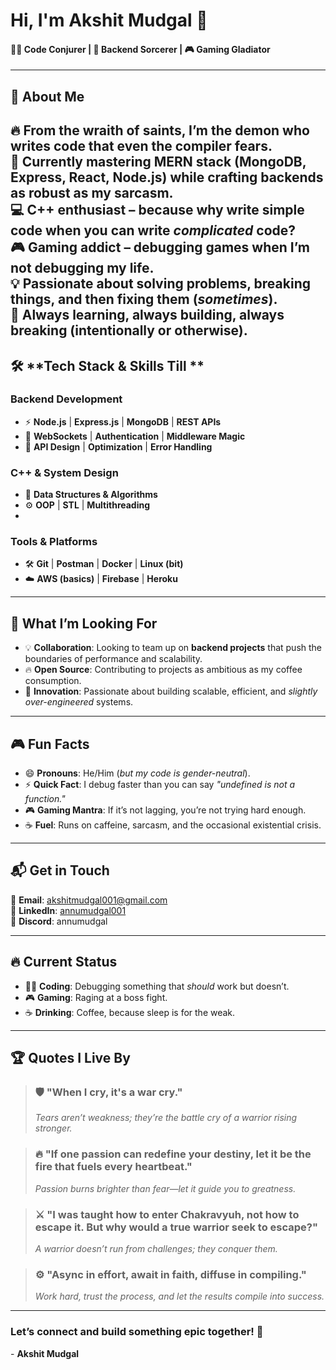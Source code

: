 # Hi, I'm Akshit Mudgal 👋  
#### 🧑‍💻 **Code Conjurer** | 🐍 **Backend Sorcerer** | 🎮 **Gaming Gladiator**  

---

## 🚀 **About Me**  
🔥 **From the wraith of saints, I’m the demon** who writes code that even the compiler fears.  
🌱 Currently mastering **MERN stack** (MongoDB, Express, React, Node.js) while crafting backends as robust as my sarcasm.  
💻 **C++ enthusiast** – because why write simple code when you can write *complicated* code?  
🎮 **Gaming addict** – debugging games when I’m not debugging my life.  
💡 Passionate about solving problems, breaking things, and then fixing them (*sometimes*).  
🚀 Always learning, always building, always breaking (intentionally or otherwise).  
---
## 🛠 **Tech Stack & Skills Till **  

### **Backend Development**  
- ⚡ **Node.js** | **Express.js** | **MongoDB** | **REST APIs**  
- 🔗 **WebSockets** | **Authentication** | **Middleware Magic**  
- 🚀 **API Design** | **Optimization** | **Error Handling**  

### **C++ & System Design**  
- 🧠 **Data Structures & Algorithms**  
- ⚙️ **OOP** | **STL** | **Multithreading**
- 
### **Tools & Platforms**  
- 🛠️ **Git** | **Postman** | **Docker** | **Linux (bit)**  
- ☁️ **AWS (basics)** | **Firebase** | **Heroku**  

---

## 🎯 **What I’m Looking For**  
- 💡 **Collaboration**: Looking to team up on **backend projects** that push the boundaries of performance and scalability.  
- 🔥 **Open Source**: Contributing to projects as ambitious as my coffee consumption.  
- 🚀 **Innovation**: Passionate about building scalable, efficient, and *slightly over-engineered* systems.  

---

## 🎮 **Fun Facts**  
- 😄 **Pronouns**: He/Him (*but my code is gender-neutral*).  
- ⚡ **Quick Fact**: I debug faster than you can say *"undefined is not a function."*  
- 🎮 **Gaming Mantra**: If it’s not lagging, you’re not trying hard enough.  
- ☕ **Fuel**: Runs on caffeine, sarcasm, and the occasional existential crisis.  

---

## 📬 **Get in Touch**  
📧 **Email**: [akshitmudgal001@gmail.com](mailto:akshitmudgal001@gmail.com)  
🔗 **LinkedIn**: [annumudgal001](https://www.linkedin.com/in/annumudgal001)  
💬 **Discord**: annumudgal  

---

## 🔥 **Current Status**  
- 👨‍💻 **Coding**: Debugging something that *should* work but doesn’t.  
- 🎮 **Gaming**: Raging at a boss fight.  
- ☕ **Drinking**: Coffee, because sleep is for the weak.  

---

## 🏆 **Quotes I Live By**  

> ### 🛡️ **"When I cry, it's a war cry."**  
> *Tears aren’t weakness; they’re the battle cry of a warrior rising stronger.*  

> ### 🔥 **"If one passion can redefine your destiny, let it be the fire that fuels every heartbeat."**  
> *Passion burns brighter than fear—let it guide you to greatness.*  

> ### ⚔️ **"I was taught how to enter Chakravyuh, not how to escape it. But why would a true warrior seek to escape?"**  
> *A warrior doesn’t run from challenges; they conquer them.*  

> ### ⚙️ **"Async in effort, await in faith, diffuse in compiling."**  
> *Work hard, trust the process, and let the results compile into success.*  

---

### **Let’s connect and build something epic together! 🚀**  
\- **Akshit Mudgal**  
